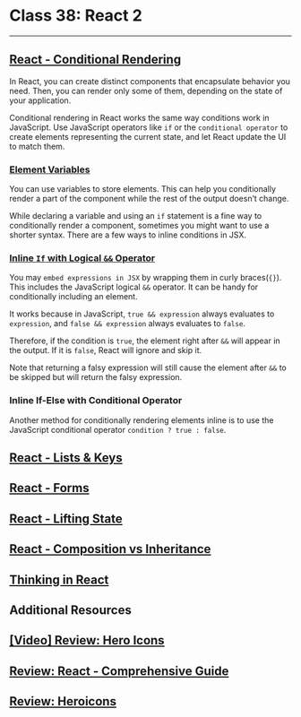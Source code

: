 # Class 38: React 2
---

##  [React - Conditional Rendering]()

In React, you can create distinct components that encapsulate behavior you need. Then, you can render only some of them, depending on the state of your application.

Conditional rendering in React works the same way conditions work in JavaScript. Use JavaScript operators like `if` or the `conditional operator` to create elements representing the current state, and let React update the UI to match them.

### <u>Element Variables</u>

You can use variables to store elements. This can help you conditionally render a part of the component while the rest of the output doesn’t change.

While declaring a variable and using an `if` statement is a fine way to conditionally render a component, sometimes you might want to use a shorter syntax. There are a few ways to inline conditions in JSX.

### <u>Inline `If` with Logical `&&` Operator</u>

You may `embed expressions in JSX` by wrapping them in curly braces(`{}`). This includes the JavaScript logical `&&` operator. It can be handy for conditionally including an element.

It works because in JavaScript, `true && expression` always evaluates to `expression`, and `false && expression` always evaluates to `false`.

Therefore, if the condition is `true`, the element right after `&&` will appear in the output. If it is `false`, React will ignore and skip it.

Note that returning a falsy expression will still cause the element after `&&` to be skipped but will return the falsy expression. 

### Inline If-Else with Conditional Operator

Another method for conditionally rendering elements inline is to use the JavaScript conditional operator `condition ? true : false`.







##  [React - Lists & Keys]()






##  [React - Forms]()





##  [React - Lifting State]()







##  [React - Composition vs Inheritance]()








##  [Thinking in React]()






## Additional Resources
##  [[Video] Review: Hero Icons]()






##  [Review: React - Comprehensive Guide]()






##  [Review: Heroicons]()






